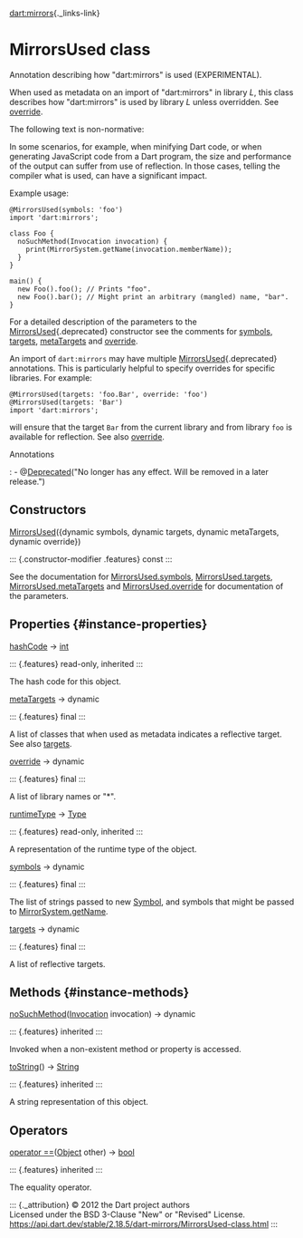[dart:mirrors](../dart-mirrors/dart-mirrors-library){._links-link}

MirrorsUsed class
=================

Annotation describing how \"dart:mirrors\" is used (EXPERIMENTAL).

When used as metadata on an import of \"dart:mirrors\" in library *L*,
this class describes how \"dart:mirrors\" is used by library *L* unless
overridden. See [override](mirrorsused/override).

The following text is non-normative:

In some scenarios, for example, when minifying Dart code, or when
generating JavaScript code from a Dart program, the size and performance
of the output can suffer from use of reflection. In those cases, telling
the compiler what is used, can have a significant impact.

Example usage:

``` {.language-dart data-language="dart"}
@MirrorsUsed(symbols: 'foo')
import 'dart:mirrors';

class Foo {
  noSuchMethod(Invocation invocation) {
    print(MirrorSystem.getName(invocation.memberName));
  }
}

main() {
  new Foo().foo(); // Prints "foo".
  new Foo().bar(); // Might print an arbitrary (mangled) name, "bar".
}
```

For a detailed description of the parameters to the
[MirrorsUsed](mirrorsused-class){.deprecated} constructor see the
comments for [symbols](mirrorsused/symbols),
[targets](mirrorsused/targets), [metaTargets](mirrorsused/metatargets)
and [override](mirrorsused/override).

An import of `dart:mirrors` may have multiple
[MirrorsUsed](mirrorsused-class){.deprecated} annotations. This is
particularly helpful to specify overrides for specific libraries. For
example:

``` {.language-dart data-language="dart"}
@MirrorsUsed(targets: 'foo.Bar', override: 'foo')
@MirrorsUsed(targets: 'Bar')
import 'dart:mirrors';
```

will ensure that the target `Bar` from the current library and from
library `foo` is available for reflection. See also
[override](mirrorsused/override).

Annotations

:   -   @[Deprecated](../dart-core/deprecated-class)(\"No longer has any
        effect. Will be removed in a later release.\")

Constructors
------------

[MirrorsUsed](mirrorsused/mirrorsused)({dynamic symbols, dynamic
targets, dynamic metaTargets, dynamic override})

::: {.constructor-modifier .features}
const
:::

See the documentation for [MirrorsUsed.symbols](mirrorsused/symbols),
[MirrorsUsed.targets](mirrorsused/targets),
[MirrorsUsed.metaTargets](mirrorsused/metatargets) and
[MirrorsUsed.override](mirrorsused/override) for documentation of the
parameters.

Properties {#instance-properties}
----------

[hashCode](../dart-core/object/hashcode) → [int](../dart-core/int-class)

::: {.features}
read-only, inherited
:::

The hash code for this object.

[metaTargets](mirrorsused/metatargets) → dynamic

::: {.features}
final
:::

A list of classes that when used as metadata indicates a reflective
target. See also [targets](mirrorsused/targets).

[override](mirrorsused/override) → dynamic

::: {.features}
final
:::

A list of library names or \"\*\".

[runtimeType](../dart-core/object/runtimetype) →
[Type](../dart-core/type-class)

::: {.features}
read-only, inherited
:::

A representation of the runtime type of the object.

[symbols](mirrorsused/symbols) → dynamic

::: {.features}
final
:::

The list of strings passed to new [Symbol](../dart-core/symbol-class),
and symbols that might be passed to
[MirrorSystem.getName](mirrorsystem/getname).

[targets](mirrorsused/targets) → dynamic

::: {.features}
final
:::

A list of reflective targets.

Methods {#instance-methods}
-------

[noSuchMethod](../dart-core/object/nosuchmethod)([Invocation](../dart-core/invocation-class)
invocation) → dynamic

::: {.features}
inherited
:::

Invoked when a non-existent method or property is accessed.

[toString](../dart-core/object/tostring)() →
[String](../dart-core/string-class)

::: {.features}
inherited
:::

A string representation of this object.

Operators
---------

[operator
==](../dart-core/object/operator_equals)([Object](../dart-core/object-class)
other) → [bool](../dart-core/bool-class)

::: {.features}
inherited
:::

The equality operator.

::: {._attribution}
© 2012 the Dart project authors\
Licensed under the BSD 3-Clause \"New\" or \"Revised\" License.\
<https://api.dart.dev/stable/2.18.5/dart-mirrors/MirrorsUsed-class.html>
:::
